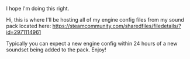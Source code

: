 I hope I'm doing this right.

Hi, this is where I'll be hosting all of my engine config files from my sound pack located here:
https://steamcommunity.com/sharedfiles/filedetails/?id=2971114961

Typically you can expect a new engine config within 24 hours of a new soundset being added to the pack.
Enjoy!
